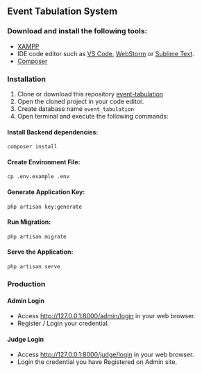 ## Event Tabulation System

### Download and install the following tools:
- [XAMPP](https://www.apachefriends.org/download.html)
- IDE code editor such as
  [VS Code](https://code.visualstudio.com),
  [WebStorm](https://www.jetbrains.com/webstorm) or
  [Sublime Text](https://www.sublimetext.com).
- [Composer](https://getcomposer.org/download/)

### Installation

1. Clone or download this repository [event-tabulation](https://github.com/ruelperez/event-tabulation.git)
2. Open the cloned project in your code editor.
3. Create database name `event_tabulation`
3. Open terminal and execute the following commands:

#### Install Backend dependencies:
    composer install
#### Create Environment File:
    cp .env.example .env
#### Generate Application Key:
    php artisan key:generate
#### Run Migration:
    php artisan migrate
#### Serve the Application:
    php artisan serve

### Production
#### Admin Login
-   Access <http://127.0.0.1:8000/admin/login> in your web browser.
-   Register / Login your credential.

#### Judge Login
-   Access <http://127.0.0.1:8000/judge/login> in your web browser.
-   Login the credential you have Registered on Admin site.

